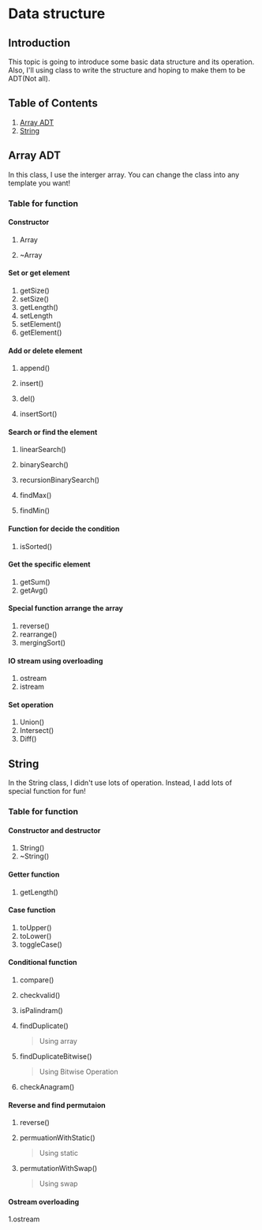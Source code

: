 # Data structure

## Introduction

  This topic is going to introduce some basic data structure and its operation. Also, I'll using class to write the structure and hoping to make them to be ADT(Not all).



## Table of Contents
1. [Array ADT](#array-adt)
2. [String](#string)



## Array ADT

In this class, I use the interger array. You can change the class into any template you want!

### Table for function

#### Constructor

1. Array

2. ~Array

#### Set or get element

1. getSize()
2. setSize()
3. getLength()
4. setLength
5. setElement()
6. getElement()

#### Add or delete element

1. append()

2. insert()

3. del()
4. insertSort()

#### Search or find the element

1. linearSearch()

2. binarySearch()

3. recursionBinarySearch()
4. findMax()
5. findMin()

#### Function for decide the condition

1. isSorted()

#### Get the specific element

1. getSum()
2. getAvg()

#### Special function arrange the array

1. reverse()
2. rearrange()
3. mergingSort()

#### IO stream using overloading

1. ostream
2. istream

#### Set operation

1. Union()
2. Intersect()
3. Diff()



## String

In the String class, I didn't use lots of operation. Instead, I add lots of special function for fun!

### Table for function

#### Constructor and destructor

1. String()
2. ~String()

#### Getter function

1. getLength()

#### Case function

1. toUpper()
2. toLower()
3. toggleCase()

#### Conditional function

1. compare()

2. checkvalid()

3. isPalindram()

4. findDuplicate()

   > Using array

5. findDuplicateBitwise()

   > Using Bitwise Operation

6. checkAnagram()

#### Reverse and find permutaion

1. reverse()

2. permuationWithStatic()

   > Using static

3. permutationWithSwap()

   > Using swap

#### Ostream overloading

1.ostream

